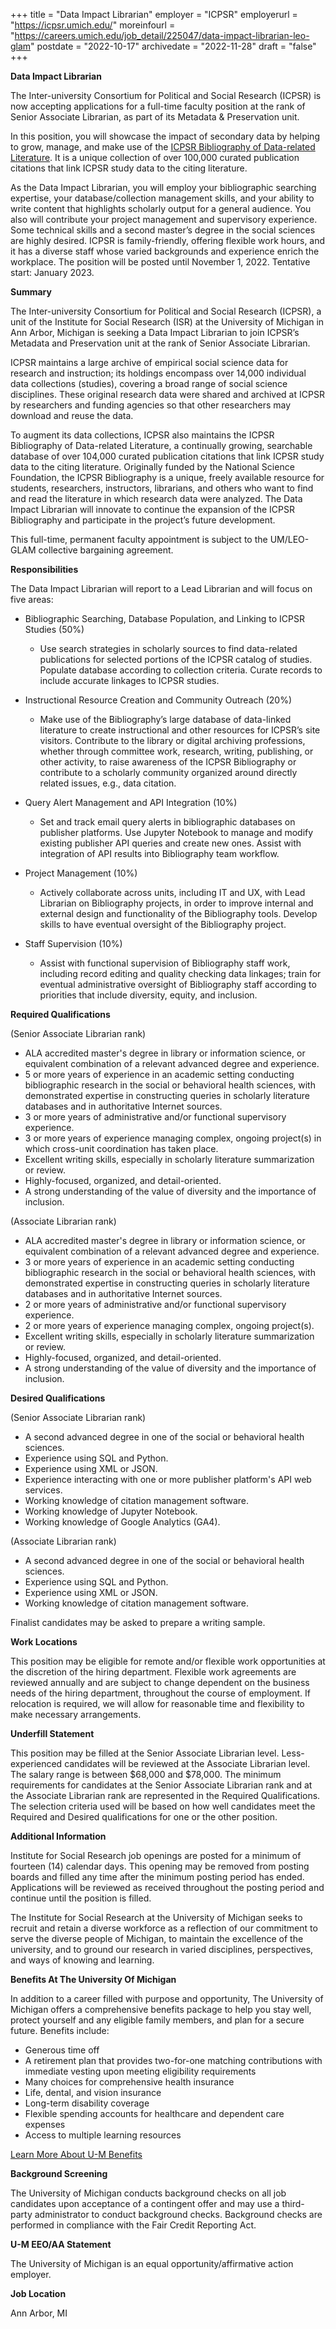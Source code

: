 +++
title = "Data Impact Librarian"
employer = "ICPSR"
employerurl = "https://icpsr.umich.edu/"
moreinfourl = "https://careers.umich.edu/job_detail/225047/data-impact-librarian-leo-glam"
postdate = "2022-10-17"
archivedate = "2022-11-28"
draft = "false"
+++

**Data Impact Librarian**

The Inter-university Consortium for Political and Social Research (ICPSR) is now accepting applications for a full-time faculty position at the rank of Senior Associate Librarian, as part of its Metadata & Preservation unit.

In this position, you will showcase the impact of secondary data by helping to grow, manage, and make use of the [ICPSR Bibliography of Data-related Literature](https://www.icpsr.umich.edu/web/pages/ICPSR/citations/). It is a unique collection of over 100,000 curated publication citations that link ICPSR study data to the citing literature. 

As the Data Impact Librarian, you will employ your bibliographic searching expertise, your database/collection management skills, and your ability to write content that highlights scholarly output for a general audience. You also will contribute your project management and supervisory experience. Some technical skills and a second master’s degree in the social sciences are highly desired. ICPSR is family-friendly, offering flexible work hours, and it has a diverse staff whose varied backgrounds and experience enrich the workplace. The position will be posted until November 1, 2022. Tentative start: January 2023. 

**Summary**

The Inter-university Consortium for Political and Social Research (ICPSR), a unit of the Institute for Social Research (ISR) at the University of Michigan in Ann Arbor, Michigan is seeking a Data Impact Librarian to join ICPSR’s Metadata and Preservation unit at the rank of Senior Associate Librarian.

ICPSR maintains a large archive of empirical social science data for research and instruction; its holdings encompass over 14,000 individual data collections (studies), covering a broad range of social science disciplines. These original research data were shared and archived at ICPSR by researchers and funding agencies so that other researchers may download and reuse the data.

To augment its data collections, ICPSR also maintains the ICPSR Bibliography of Data-related Literature, a continually growing, searchable database of over 104,000 curated publication citations that link ICPSR study data to the citing literature. Originally funded by the National Science Foundation, the ICPSR Bibliography is a unique, freely available resource for students, researchers, instructors, librarians, and others who want to find and read the literature in which research data were analyzed. The Data Impact Librarian will innovate to continue the expansion of the ICPSR Bibliography and participate in the project’s future development.

This full-time, permanent faculty appointment is subject to the UM/LEO-GLAM collective bargaining agreement.

**Responsibilities**

The Data Impact Librarian will report to a Lead Librarian and will focus on five areas:

- Bibliographic Searching, Database Population, and Linking to ICPSR Studies (50%)
  - Use search strategies in scholarly sources to find data-related publications for selected portions of the ICPSR catalog of studies. Populate database according to collection criteria. Curate records to include accurate linkages to ICPSR studies.

- Instructional Resource Creation and Community Outreach (20%)
  - Make use of the Bibliography’s large database of data-linked literature to create instructional and other resources for ICPSR’s site visitors. Contribute to the library or digital archiving professions, whether through committee work, research, writing, publishing, or other activity, to raise awareness of the ICPSR Bibliography or contribute to a scholarly community organized around directly related issues, e.g., data citation.

- Query Alert Management and API Integration (10%)
  - Set and track email query alerts in bibliographic databases on publisher platforms. Use Jupyter Notebook to manage and modify existing publisher API queries and create new ones. Assist with integration of API results into Bibliography team workflow.

- Project Management (10%)
  - Actively collaborate across units, including IT and UX, with Lead Librarian on Bibliography projects, in order to improve internal and external design and functionality of the Bibliography tools. Develop skills to have eventual oversight of the Bibliography project.

- Staff Supervision (10%)
  - Assist with functional supervision of Bibliography staff work, including record editing and quality checking data linkages; train for eventual administrative oversight of Bibliography staff according to priorities that include diversity, equity, and inclusion.


**Required Qualifications**

(Senior Associate Librarian rank)

- ALA accredited master's degree in library or information science, or equivalent combination of a relevant advanced degree and experience.
- 5 or more years of experience in an academic setting conducting bibliographic research in the social or behavioral health sciences, with demonstrated expertise in constructing queries in scholarly literature databases and in authoritative Internet sources.
- 3 or more years of administrative and/or functional supervisory experience.
- 3 or more years of experience managing complex, ongoing project(s) in which cross-unit coordination has taken place.
- Excellent writing skills, especially in scholarly literature summarization or review.
- Highly-focused, organized, and detail-oriented.
- A strong understanding of the value of diversity and the importance of inclusion.

(Associate Librarian rank)

- ALA accredited master's degree in library or information science, or equivalent combination of a relevant advanced degree and experience.
- 3 or more years of experience in an academic setting conducting bibliographic research in the social or behavioral health sciences, with demonstrated expertise in constructing queries in scholarly literature databases and in authoritative Internet sources.
- 2 or more years of administrative and/or functional supervisory experience.
- 2 or more years of experience managing complex, ongoing project(s).
- Excellent writing skills, especially in scholarly literature summarization or review.
- Highly-focused, organized, and detail-oriented.
- A strong understanding of the value of diversity and the importance of inclusion.


**Desired Qualifications**

(Senior Associate Librarian rank)

- A second advanced degree in one of the social or behavioral health sciences.
- Experience using SQL and Python.
- Experience using XML or JSON.
- Experience interacting with one or more publisher platform's API web services.
- Working knowledge of citation management software.
- Working knowledge of Jupyter Notebook.
- Working knowledge of Google Analytics (GA4).

(Associate Librarian rank)

- A second advanced degree in one of the social or behavioral health sciences.
- Experience using SQL and Python.
- Experience using XML or JSON.
- Working knowledge of citation management software.

Finalist candidates may be asked to prepare a writing sample.

**Work Locations**

This position may be eligible for remote and/or flexible work opportunities at the discretion of the hiring department. Flexible work agreements are reviewed annually and are subject to change dependent on the business needs of the hiring department, throughout the course of employment. If relocation is required, we will allow for reasonable time and flexibility to make necessary arrangements.

**Underfill Statement**

This position may be filled at the Senior Associate Librarian level. Less-experienced candidates will be reviewed at the Associate Librarian level. The salary range is between $68,000 and $78,000. The minimum requirements for candidates at the Senior Associate Librarian rank and at the Associate Librarian rank are represented in the Required Qualifications. The selection criteria used will be based on how well candidates meet the Required and Desired qualifications for one or the other position.

**Additional Information**

Institute for Social Research job openings are posted for a minimum of fourteen (14) calendar days. This opening may be removed from posting boards and filled any time after the minimum posting period has ended. Applications will be reviewed as received throughout the posting period and continue until the position is filled.

The Institute for Social Research at the University of Michigan seeks to recruit and retain a diverse workforce as a reflection of our commitment to serve the diverse people of Michigan, to maintain the excellence of the university, and to ground our research in varied disciplines, perspectives, and ways of knowing and learning.

**Benefits At The University Of Michigan**

In addition to a career filled with purpose and opportunity, The University of Michigan offers a comprehensive benefits package to help you stay well, protect yourself and any eligible family members, and plan for a secure future. Benefits include:

- Generous time off
- A retirement plan that provides two-for-one matching contributions with immediate vesting upon meeting eligibility requirements
- Many choices for comprehensive health insurance
- Life, dental, and vision insurance
- Long-term disability coverage
- Flexible spending accounts for healthcare and dependent care expenses
- Access to multiple learning resources

[Learn More About U-M Benefits](https://hr.umich.edu/benefits-wellness)

**Background Screening**

The University of Michigan conducts background checks on all job candidates upon acceptance of a contingent offer and may use a third-party administrator to conduct background checks. Background checks are performed in compliance with the Fair Credit Reporting Act.

**U-M EEO/AA Statement**

The University of Michigan is an equal opportunity/affirmative action employer.


**Job Location**

Ann Arbor, MI

